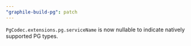 ```yaml
---
"graphile-build-pg": patch
---
```


`PgCodec.extensions.pg.serviceName` is now nullable to indicate natively
supported PG types.
